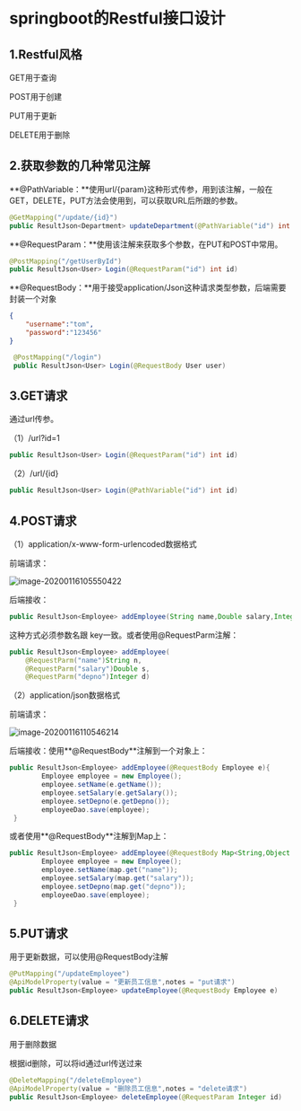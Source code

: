# springboot的Restful接口设计

## 1.Restful风格

GET用于查询

POST用于创建

PUT用于更新

DELETE用于删除

## 2.获取参数的几种常见注解

**@PathVariable：**使用url/{param}这种形式传参，用到该注解，一般在GET，DELETE，PUT方法会使用到，可以获取URL后所跟的参数。

```java
@GetMapping("/update/{id}")
public ResultJson<Department> updateDepartment(@PathVariable("id") int id)
```

**@RequestParam：**使用该注解来获取多个参数，在PUT和POST中常用。

```java
@PostMapping("/getUserById")
public ResultJson<User> Login(@RequestParam("id") int id)
```

**@RequestBody：**用于接受application/Json这种请求类型参数，后端需要封装一个对象

```json
{
	"username":"tom",
	"password":"123456"
}  
```

```java
 @PostMapping("/login")
 public ResultJson<User> Login(@RequestBody User user)
```

## 3.GET请求

通过url传参。

（1）/url?id=1

```java
public ResultJson<User> Login(@RequestParam("id") int id)
```

（2）/url/{id}

```java
public ResultJson<User> Login(@PathVariable("id") int id)
```

## 4.POST请求

（1）application/x-www-form-urlencoded数据格式

前端请求：

![image-20200116105550422](C:\Users\Ayao\AppData\Roaming\Typora\typora-user-images\image-20200116105550422.png)

后端接收：

```java
public ResultJson<Employee> addEmployee(String name,Double salary,Integer depno)
```

这种方式必须参数名跟 key一致。或者使用@RequestParm注解：

```java
public ResultJson<Employee> addEmployee(
	@RequestParm("name")String n,
	@RequestParm("salary")Double s,
	@RequestParm("depno")Integer d)
```

（2）application/json数据格式

前端请求：

![image-20200116110546214](C:\Users\Ayao\AppData\Roaming\Typora\typora-user-images\image-20200116110546214.png)

后端接收：使用**@RequestBody**注解到一个对象上：

```java
public ResultJson<Employee> addEmployee(@RequestBody Employee e){
        Employee employee = new Employee();
        employee.setName(e.getName());
        employee.setSalary(e.getSalary());
        employee.setDepno(e.getDepno());
        employeeDao.save(employee);
 }
```

或者使用**@RequestBody**注解到Map上：

```java
public ResultJson<Employee> addEmployee(@RequestBody Map<String,Object map){
        Employee employee = new Employee();
        employee.setName(map.get("name"));
        employee.setSalary(map.get("salary"));
        employee.setDepno(map.get("depno"));
        employeeDao.save(employee);
 }
```

## 5.PUT请求

用于更新数据，可以使用@RequestBody注解

```java
@PutMapping("/updateEmployee")
@ApiModelProperty(value = "更新员工信息",notes = "put请求")
public ResultJson<Employee> updateEmployee(@RequestBody Employee e)
```

## 6.DELETE请求

用于删除数据

根据id删除，可以将id通过url传送过来

```java
@DeleteMapping("/deleteEmployee")
@ApiModelProperty(value = "删除员工信息",notes = "delete请求")
public ResultJson<Employee> deleteEmployee(@RequestParam Integer id)
```